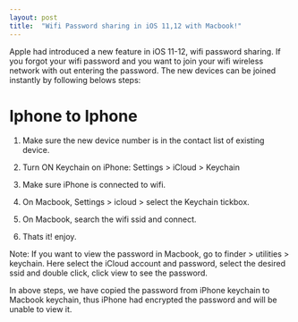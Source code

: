```yaml
---
layout: post
title:  "Wifi Password sharing in iOS 11,12 with Macbook!"
---
```


Apple had introduced a new feature in iOS 11-12, wifi password sharing. If you forgot your wifi password and you want to join your wifi wireless
network with out entering the password. The new devices can be joined instantly by following belows steps:

<h1> Iphone to Iphone</h1>

1. Make sure the new device number is in the contact list of existing device.

2. Turn ON Keychain on iPhone: Settings > iCloud > Keychain

3. Make sure iPhone is connected to wifi.

4. On Macbook, Settings > icloud > select the Keychain tickbox.

5. On Macbook, search the wifi ssid and connect.

6. Thats it! enjoy.

Note: If you want to view the password in Macbook, go to finder > utilities > keychain. Here select the iCloud account and password, select the 
desired ssid and double click, click view to see the password.

In above steps, we have copied the password from iPhone keychain to Macbook keychain, thus iPhone had encrypted the password and will be unable
to view it. 
